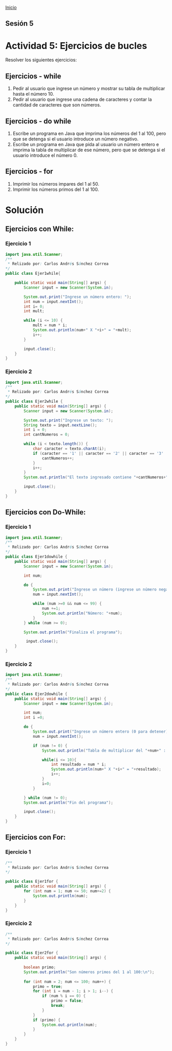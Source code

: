 <!-- No borrar o modificar -->
[Inicio](./index.md)

## Sesión 5 


<!-- Su documentación aquí -->
# Actividad 5: Ejercicios de bucles 
Resolver los siguientes ejercicios:

## Ejercicios - while
1. Pedir al usuario que ingrese un número y mostrar su tabla de multiplicar hasta el número 10.
2. Pedir al usuario que ingrese una cadena de caracteres y contar la cantidad de caracteres que son números.

## Ejercicios - do while
1. Escribe un programa en Java que imprima los números del 1 al 100, pero que se detenga si el usuario introduce un número negativo.
2. Escribe un programa en Java que pida al usuario un número entero e imprima la tabla de multiplicar de ese número, pero que se detenga si el usuario introduce el número 0.

## Ejercicios - for
1. Imprimir los números impares del 1 al 50.
2. Imprimir los números primos del 1 al 100.


# Solución 

## Ejercicios con While:
### Ejercicio 1

```java
import java.util.Scanner;
/**
 * Relizado por: Carlos Andrés Sánchez Correa
*/ 
public class Ejer1while{

    public static void main(String[] args) {
        Scanner input = new Scanner(System.in);

        System.out.print("Ingrese un número entero: ");
        int num = input.nextInt();
        int i= 0;
        int mult;

        while (i <= 10) {
            mult = num * i;
            System.out.println(num+" X "+i+" = "+mult);
            i++;
        }

        input.close();
    }
}
```

### Ejercicio 2

```java
import java.util.Scanner;
/**
 * Relizado por: Carlos Andrés Sánchez Correa
*/ 
public class Ejer2while {
    public static void main(String[] args) {
        Scanner input = new Scanner(System.in);

        System.out.print("Ingrese un texto: ");
        String texto = input.nextLine();
        int i = 0;
        int cantNumeros = 0;

        while (i < texto.length()) {
            char caracter = texto.charAt(i);
            if (caracter == '1' || caracter == '2' || caracter == '3' || caracter == '4' || caracter == '5' || caracter == '6' || caracter == '7' || caracter == '8' || caracter == '9' || caracter == '0'  ) {
                cantNumeros++;
            }
            i++;
        }
        System.out.println("El texto ingresado contiene "+cantNumeros+" número(os)");

        input.close();
    }
}

```


## Ejercicios con Do-While:
### Ejercicio 1

```java
import java.util.Scanner;
/**
 * Relizado por: Carlos Andrés Sánchez Correa
*/ 
public class Ejer1dowhile {
    public static void main(String[] args) {
        Scanner input = new Scanner(System.in);

        int num;

        do {
            System.out.print("Ingrese un número (ingrese un número negativo para detener): ");
            num = input.nextInt();

            while (num >=0 && num <= 99) {
                num +=1;
                System.out.println("Número: "+num);
            }
        } while (num >= 0);

        System.out.println("Finaliza el programa");

         input.close();
    }
}

```

### Ejercicio 2

```java
import java.util.Scanner;
/**
 * Relizado por: Carlos Andrés Sánchez Correa
*/ 
public class Ejer2dowhile {
    public static void main(String[] args) {
        Scanner input = new Scanner(System.in);

        int num;
        int i =0;

        do {
            System.out.print("Ingrese un número entero (0 para detener): ");
            num = input.nextInt();

            if (num != 0) {
                System.out.println("Tabla de multiplicar del "+num+" : ");

                while(i <= 10){
                    int resultado = num * i;
                    System.out.println(num+" X "+i+" = "+resultado);
                    i++;
                }
                i=0;
            }

        } while (num != 0);
        System.out.println("Fin del programa");

        input.close();
    }
}

```


## Ejercicios con For:
### Ejercicio 1 

```java
/**
 * Relizado por: Carlos Andrés Sánchez Correa
*/ 

public class Ejer1for {
    public static void main(String[] args) {
        for (int num = 1; num <= 50; num+=2) {
            System.out.println(num);
        }
    }
}

```

### Ejercicio 2

```java
/**
 * Relizado por: Carlos Andrés Sánchez Correa
*/ 

public class Ejer2for {
    public static void main(String[] args) {
       
        boolean primo;
        System.out.println("Son números primos del 1 al 100:\n");
        
        for (int num = 2; num <= 100; num++) {
            primo = true;
            for (int i = num - 1; i > 1; i--) {
                if (num % i == 0) {
                    primo = false;
                    break;
                }
            }
            if (primo) {
                System.out.println(num);
            }
        }
    }
}

```







